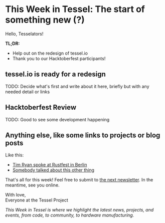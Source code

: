 # This Week in Tessel: The start of something new (?)

Hello, Tesselators!

**TL;DR:**
* Help out on the redesign of tessel.io
* Thank you to our Hacktoberfest participants!

## tessel.io is ready for a redesign

TODO: Decide what's first and write about it here, briefly but with any needed detail or links

## Hacktoberfest Review

TODO: Good to see some development happening

## Anything else, like some links to projects or blog posts

Like this:
* [Tim Ryan spoke at Rustfest in Berlin](https://www.youtube.com/watch?v=LoKPupeKW08)
* [Somebody talked about this other thing]()

That's all for this week! Feel free to submit to [the next newsletter](https://github.com/tessel/this-week-in-tessel/issues/50). In the meantime, see you online.

With love,<br/>
Everyone at the Tessel Project

*This Week in Tessel is where we highlight the latest news, projects, and events, from code, to community, to hardware manufacturing.*
